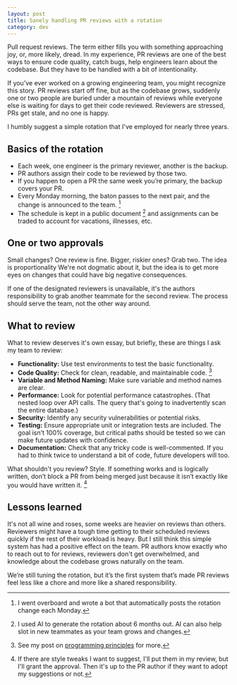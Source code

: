 ```yaml
---
layout: post
title: Sanely handling PR reviews with a rotation
category: dev
---
```


Pull request reviews. The term either fills you with something approaching joy, or, more likely, dread. In my experience, PR reviews are one of the best ways to ensure code quality, catch bugs, help engineers learn about the codebase. But they have to be handled with a bit of intentionality.

If you’ve ever worked on a growing engineering team, you might recognize this story. PR reviews start off fine, but as the codebase grows, suddenly one or two people are buried under a mountain of reviews while everyone else is waiting for days to get their code reviewed. Reviewers are stressed, PRs get stale, and no one is happy.

I humbly suggest a simple rotation that I've employed for nearly three years.
## Basics of the rotation

- Each week, one engineer is the primary reviewer, another is the backup.
- PR authors assign their code to be reviewed by those two.
- If you happen to open a PR the same week you’re primary, the backup covers your PR.
- Every Monday morning, the baton passes to the next pair, and the change is announced to the team. [^slackbot]
- The schedule is kept in a public document [^aischedule] and assignments can be traded to account for vacations, illnesses, etc.
## One or two approvals

Small changes? One review is fine. Bigger, riskier ones? Grab two. The idea is proportionality We're not dogmatic about it, but the idea is to get more eyes on changes that could have big negative consequences.

If one of the designated reviewers is unavailable, it's the authors responsibility to grab another teammate for the second review. The process should serve the team, not the other way around.

## What to review

What to review deserves it's own essay, but briefly, these are things I ask my team to review:

- **Functionality:** Use test environments to test the basic functionality.
- **Code Quality:** Check for clean, readable, and maintainable code. [^principles]
- **Variable and Method Naming:** Make sure variable and method names are clear.
- **Performance:** Look for potential performance catastrophes. (That nested loop over API calls. The query that's going to inadvertently scan the entire database.)
- **Security:** Identify any security vulnerabilities or potential risks.
- **Testing:** Ensure appropriate unit or integration tests are included. The goal isn't 100% coverage, but critical paths should be tested so we can make future updates with confidence.
- **Documentation:** Check that any tricky code is well-commented. If you had to think twice to understand a bit of code, future developers will too.

What shouldn't you review? Style. If something works and is logically written, don’t block a PR from being merged just because it isn’t exactly like you would have written it. [^commentandapprove]
## Lessons learned

It's not all wine and roses, some weeks are heavier on reviews than others. Reviewers might have a tough time getting to their scheduled reviews quickly if the rest of their workload is heavy. But I still think this simple system has had a positive effect on the team. PR authors know exactly who to reach out to for reviews, reviewers don't get overwhelmed, and knowledge about the codebase grows naturally on the team.

We’re still tuning the rotation, but it’s the first system that’s made PR reviews feel less like a chore and more like a shared responsibility.

[^slackbot]: I went overboard and wrote a bot that automatically posts the rotation change each Monday.
[^aischedule]: I used AI to generate the rotation about 6 months out. AI can also help slot in new teammates as your team grows and changes.
[^principles]: See my post on [programming principles](/blog/2025/08/human-first-programming-principles/) for more.
[^commentandapprove]: If there are style tweaks I want to suggest, I'll put them in my review, but I'll grant the approval. Then it's up to the PR author if they want to adopt my suggestions or not.